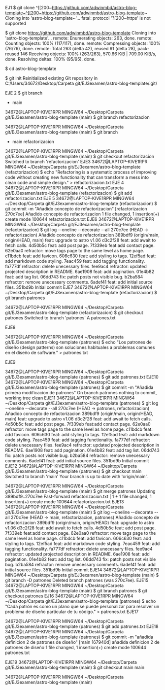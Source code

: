 
EJ1
$ git clone ^[[200~https://github.com/adwinmbd/astro-blog-template~^[[200~https://github.com/adwinmbd/astro-blog-template~
Cloning into 'astro-blog-template~'...
fatal: protocol '?[200~https' is not supported


$ git clone https://github.com/adwinmbd/astro-blog-template
Cloning into 'astro-blog-template'...
remote: Enumerating objects: 263, done.
remote: Counting objects: 100% (117/117), done.
remote: Compressing objects: 100% (76/76), done.
remote: Total 263 (delta 42), reused 91 (delta 28), pack-reused 146
Receiving objects: 100% (263/263), 570.66 KiB | 709.00 KiB/s, done.
Resolving deltas: 100% (95/95), done.


$ cd astro-blog-template


$ git init
Reinitialized existing Git repository in C:/Users/34672/Desktop/Carpeta git/EJ3examen/astro-blog-template/.git/

EJE 2 
$ git branch
* main

34672@LAPTOP-KIVE1RPR MINGW64 ~/Desktop/Carpeta git/EJ3examen/astro-blog-template (main)
$ git branch refactorizacion

34672@LAPTOP-KIVE1RPR MINGW64 ~/Desktop/Carpeta git/EJ3examen/astro-blog-template (main)
$ git branch
* main
  refactorizacion

34672@LAPTOP-KIVE1RPR MINGW64 ~/Desktop/Carpeta git/EJ3examen/astro-blog-template (main)
$ git checkout refactorizacion
Switched to branch 'refactorizacion'
EJE3
34672@LAPTOP-KIVE1RPR MINGW64 ~/Desktop/Carpeta git/EJ3examen/astro-blog-template (refactorizacion)
$ echo "Refactoring is a systematic process of improving code without creating new functionality that can transform a mess into clean code and simple design." > refactorizacion.txt
EJE 4
34672@LAPTOP-KIVE1RPR MINGW64 ~/Desktop/Carpeta git/EJ3examen/astro-blog-template (refactorizacion)
$ git add refactorizacion.txt
EJE 5
34672@LAPTOP-KIVE1RPR MINGW64 ~/Desktop/Carpeta git/EJ3examen/astro-blog-template (refactorizacion)
$ git commit -m "Añadido concepto de refactorizacion"
[refactorizacion 270c7ee] Añadido concepto de refactorizacion
 1 file changed, 1 insertion(+)
 create mode 100644 refactorizacion.txt
EJE6
34672@LAPTOP-KIVE1RPR MINGW64 ~/Desktop/Carpeta git/EJ3examen/astro-blog-template (refactorizacion)
$ git log --oneline --decorate --all
270c7ee (HEAD -> refactorizacion) Añadido concepto de refactorizacion
389bdf9 (origin/main, origin/HEAD, main) feat: upgrade to astro v1.06
d3c2f28 feat: add await to fetch calls.
4d50b5c feat: add post page.
7f339eb feat:add contact page.
62e0aa0 refractor: move tags page to the same level as home page.
c11bdcb feat: add favicon.
606c630 feat: add styling to tags.
12ef5ad feat: add markdown code styling.
7eac459 feat: add tagging functionality.
fa777df refractor: delete unecessary files.
fee9ac4 refractor: updated projected description in README.
6ae1908 feat: add pagination.
01e4b82 feat: add tag list.
06dd743 fix: patch posts not visible bug.
b2ba584 refractor: remove unecessary comments.
6adef41 feat: add initial source files.
351bd9b Initial commit
EJE7
34672@LAPTOP-KIVE1RPR MINGW64 ~/Desktop/Carpeta git/EJ3examen/astro-blog-template (refactorizacion)
$ git branch patrones


34672@LAPTOP-KIVE1RPR MINGW64 ~/Desktop/Carpeta git/EJ3examen/astro-blog-template (refactorizacion)
$ git checkout patrones
Switched to branch 'patrones'
A       patrones.txt

EJE8

34672@LAPTOP-KIVE1RPR MINGW64 ~/Desktop/Carpeta git/EJ3examen/astro-blog-template (patrones)
$  echo "Los patrones de diseño (design patterns) son soluciones habituales a problemas comunes en el diseño de software." > patrones.txt

EJE9

34672@LAPTOP-KIVE1RPR MINGW64 ~/Desktop/Carpeta git/EJ3examen/astro-blog-template (patrones)
$ git add patrones.txt
EJE10
34672@LAPTOP-KIVE1RPR MINGW64 ~/Desktop/Carpeta git/EJ3examen/astro-blog-template (patrones)
$ git commit -m "Añadida primera modificacion de patrones"
On branch patrones
nothing to commit, working tree clean
EJE11
34672@LAPTOP-KIVE1RPR MINGW64 ~/Desktop/Carpeta git/EJ3examen/astro-blog-template (patrones)
$  git log --oneline --decorate --all
270c7ee (HEAD -> patrones, refactorizacion) Añadido concepto de refactorizacion
389bdf9 (origin/main, origin/HEAD, main) feat: upgrade to astro v1.06
d3c2f28 feat: add await to fetch calls.
4d50b5c feat: add post page.
7f339eb feat:add contact page.
62e0aa0 refractor: move tags page to the same level as home page.
c11bdcb feat: add favicon.
606c630 feat: add styling to tags.
12ef5ad feat: add markdown code styling.
7eac459 feat: add tagging functionality.
fa777df refractor: delete unecessary files.
fee9ac4 refractor: updated projected description in README.
6ae1908 feat: add pagination.
01e4b82 feat: add tag list.
06dd743 fix: patch posts not visible bug.
b2ba584 refractor: remove unecessary comments.
6adef41 feat: add initial source files.
351bd9b Initial commit
EJE12
34672@LAPTOP-KIVE1RPR MINGW64 ~/Desktop/Carpeta git/EJ3examen/astro-blog-template (patrones)
$ git checkout main
Switched to branch 'main'
Your branch is up to date with 'origin/main'.

34672@LAPTOP-KIVE1RPR MINGW64 ~/Desktop/Carpeta git/EJ3examen/astro-blog-template (main)
$ git merge patrones
Updating 389bdf9..270c7ee
Fast-forward
 refactorizacion.txt | 1 +
 1 file changed, 1 insertion(+)
 create mode 100644 refactorizacion.txt
EJE13
34672@LAPTOP-KIVE1RPR MINGW64 ~/Desktop/Carpeta git/EJ3examen/astro-blog-template (main)
$  git log --oneline --decorate --all
270c7ee (HEAD -> main, refactorizacion, patrones) Añadido concepto de refactorizacion
389bdf9 (origin/main, origin/HEAD) feat: upgrade to astro v1.06
d3c2f28 feat: add await to fetch calls.
4d50b5c feat: add post page.
7f339eb feat:add contact page.
62e0aa0 refractor: move tags page to the same level as home page.
c11bdcb feat: add favicon.
606c630 feat: add styling to tags.
12ef5ad feat: add markdown code styling.
7eac459 feat: add tagging functionality.
fa777df refractor: delete unecessary files.
fee9ac4 refractor: updated projected description in README.
6ae1908 feat: add pagination.
01e4b82 feat: add tag list.
06dd743 fix: patch posts not visible bug.
b2ba584 refractor: remove unecessary comments.
6adef41 feat: add initial source files.
351bd9b Initial commit
EJE14
34672@LAPTOP-KIVE1RPR MINGW64 ~/Desktop/Carpeta git/EJ3examen/astro-blog-template (main)
$ git branch -D patrones
Deleted branch patrones (was 270c7ee).
EJE15
34672@LAPTOP-KIVE1RPR MINGW64 ~/Desktop/Carpeta git/EJ3examen/astro-blog-template (main)
$ git branch patrones
$ git checkout patrones
EJ16
34672@LAPTOP-KIVE1RPR MINGW64 ~/Desktop/Carpeta git/EJ3examen/astro-blog-template (patrones)
$ echo "Cada patrón es como un plano que se puede personalizar para resolver un problema de diseño particular de tu código." > patrones.txt
EJE17

34672@LAPTOP-KIVE1RPR MINGW64 ~/Desktop/Carpeta git/EJ3examen/astro-blog-template (patrones)
$ git add patrones.txt
EJE18
34672@LAPTOP-KIVE1RPR MINGW64 ~/Desktop/Carpeta git/EJ3examen/astro-blog-template (patrones)
$ git commit -m "añadida definicion 2 de patrones de diseño"
[main 167940d] añadida definicion 2 de patrones de diseño
 1 file changed, 1 insertion(+)
 create mode 100644 patrones.txt


EJE19
34672@LAPTOP-KIVE1RPR MINGW64 ~/Desktop/Carpeta git/EJ3examen/astro-blog-template (main)
$ git checkout main
main 


34672@LAPTOP-KIVE1RPR MINGW64 ~/Desktop/Carpeta git/EJ3examen/astro-blog-template (main)
